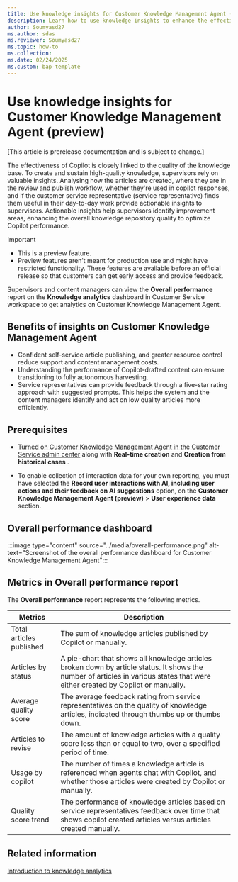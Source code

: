 ```yaml
---
title: Use knowledge insights for Customer Knowledge Management Agent (preview)
description: Learn how to use knowledge insights to enhance the effectiveness of the Customer Knowledge Management Agent.
author: Soumyasd27
ms.author: sdas
ms.reviewer: Soumyasd27
ms.topic: how-to
ms.collection:
ms.date: 02/24/2025
ms.custom: bap-template
---
```


# Use knowledge insights for Customer Knowledge Management Agent (preview)

[This article is prerelease documentation and is subject to change.]

The effectiveness of Copilot is closely linked to the quality of the knowledge base. To create and sustain high-quality knowledge, supervisors rely on valuable insights. Analysing how the articles are created, where they are in the review and publish workflow, whether they're used in copilot responses, and if the customer service representative (service representative) finds them useful in their day-to-day work provide actionable insights to supervisors. Actionable insights help supervisors identify improvement areas, enhancing the overall knowledge repository quality to optimize Copilot performance.

> [!IMPORTANT]
>
> - This is a preview feature.
> - Preview features aren’t meant for production use and might have restricted functionality. These features are available before an official release so that customers can get early access and provide feedback.

Supervisors and content managers can view the **Overall performance** report on the **Knowledge analytics** dashboard in Customer Service workspace to get analytics on Customer Knowledge Management Agent.

## Benefits of insights on Customer Knowledge Management Agent

- Confident self-service article publishing, and greater resource control reduce support and content management costs.
- Understanding the performance of Copilot-drafted content can ensure transitioning to fully autonomous harvesting.
- Service representatives can provide feedback through a five-star rating approach with suggested prompts. This helps the system and the content managers identify and act on low quality articles more efficiently.

## Prerequisites

- [Turned on Customer Knowledge Management Agent in the Customer Service admin center](../administer/admin-km-agent.md) along with **Real-time creation** and **Creation from historical cases** .

- To enable collection of interaction data for your own reporting, you must have selected the **Record user interactions with AI, including user actions and their feedback on AI suggestions** option, on the **Customer Knowledge Management Agent (preview)** > **User experience data** section.

## Overall performance dashboard

:::image type="content" source="../media/overall-performance.png" alt-text="Screenshot of the overall performance dashboard for Customer Knowledge Management Agent":::

## Metrics in Overall performance report

The **Overall performance** report represents the following metrics.


|Metrics  |Description  |
|---------|---------|
|Total articles published    |    The sum of knowledge articles published by Copilot or manually.     |
|Articles by status   |  A pie-chart that shows all knowledge articles broken down by article status. It shows the number of articles in various states that were either created by Copilot or manually.  |
|Average quality score| The average feedback rating from service representatives on the quality of knowledge articles, indicated through thumbs up or thumbs down.|
|Articles to revise| The amount of knowledge articles with a quality score less than or equal to two, over a specified period of time.|
|Usage by copilot|The number of times a knowledge article is referenced when agents chat with Copilot, and whether those articles were created by Copilot or manually.|
|Quality score trend| The performance of knowledge articles based on service representatives feedback over time that shows copilot created articles versus articles created manually.|

## Related information

[Introduction to knowledge analytics](../use/knowledge-search-analytics-cs.md#introduction-to-knowledge-analytics)